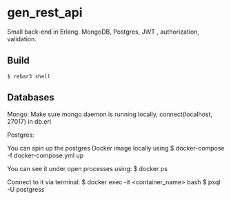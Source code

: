 gen_rest_api
=====
Small back-end in Erlang.
MongoDB, Postgres, JWT , authorization, validation.

Build
-----

    $ rebar3 shell


Databases
-----

Mongo: Make sure mongo daemon is running locally, connect(localhost, 27017) in db.erl

Postgres: 

You can spin up the postgres Docker image locally using
    $ docker-compose -f docker-compose.yml up

You can see it under open processes using: 
    $ docker ps

Connect to it via terminal:
    $ docker exec -it <container_name> bash
    $ psql -U postgress